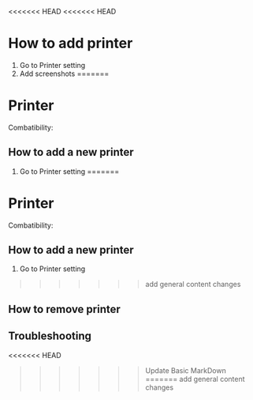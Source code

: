 <<<<<<< HEAD
<<<<<<< HEAD
# How to add printer

1.  Go to Printer setting
2.  Add screenshots
=======
# Printer

Combatibility: 

## How to add a new printer

1.  Go to Printer setting
=======
# Printer

Combatibility: 

## How to add a new printer

1.  Go to Printer setting
>>>>>>> add general content changes

[//]: # (Add screenshots)

## How to remove printer

## Troubleshooting
<<<<<<< HEAD
>>>>>>> Update Basic MarkDown
=======
>>>>>>> add general content changes
